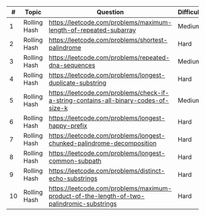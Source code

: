 | #  | Topic        | Question                                                                                  | Difficulty |
|----|--------------|-------------------------------------------------------------------------------------------|------------|
| 1  | Rolling Hash | https://leetcode.com/problems/maximum-length-of-repeated-subarray                         | Medium     |
| 2  | Rolling Hash | https://leetcode.com/problems/shortest-palindrome                                         | Hard       |
| 3  | Rolling Hash | https://leetcode.com/problems/repeated-dna-sequences                                      | Medium     |
| 4  | Rolling Hash | https://leetcode.com/problems/longest-duplicate-substring                                 | Hard       |
| 5  | Rolling Hash | https://leetcode.com/problems/check-if-a-string-contains-all-binary-codes-of-size-k       | Medium     |
| 6  | Rolling Hash | https://leetcode.com/problems/longest-happy-prefix                                        | Hard       |
| 7  | Rolling Hash | https://leetcode.com/problems/longest-chunked-palindrome-decomposition                    | Hard       |
| 8  | Rolling Hash | https://leetcode.com/problems/longest-common-subpath                                      | Hard       |
| 9  | Rolling Hash | https://leetcode.com/problems/distinct-echo-substrings                                    | Hard       |
| 10 | Rolling Hash | https://leetcode.com/problems/maximum-product-of-the-length-of-two-palindromic-substrings | Hard       |
